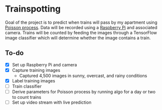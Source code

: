 # Trainspotting
Goal of the project is to predict when trains will pass by my apartment using [Poisson process](https://en.wikipedia.org/wiki/Poisson_point_process). Data will be recorded using a [Raspberry Pi](https://www.raspberrypi.org) and associated camera. Trains will be counted by feeding the images through a TensorFlow image classifier which will determine whether the image contains a train.


## To-do
- [x] Set up Raspberry Pi and camera
- [x] Capture training images
  - Captured 4,500 images in sunny, overcast, and rainy conditions
- [x] Label training images
- [ ] Train classifier
- [ ] Derive parameters for Poisson process by running algo for a day or two to count trains
- [ ] Set up video stream with live prediction
